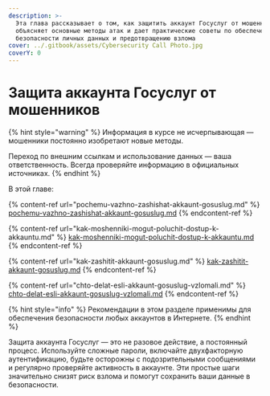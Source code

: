 ```yaml
---
description: >-
  Эта глава рассказывает о том, как защитить аккаунт Госуслуг от мошенников,
  объясняет основные методы атак и дает практические советы по обеспечению
  безопасности личных данных и предотвращению взлома
cover: ../.gitbook/assets/Cybersecurity Call Photo.jpg
coverY: 0
---
```


# Защита аккаунта Госуслуг от мошенников

{% hint style="warning" %}
Информация в курсе не исчерпывающая — мошенники постоянно изобретают новые методы.

Переход по внешним ссылкам и использование данных — ваша ответственность. Всегда проверяйте информацию в официальных источниках.
{% endhint %}

В этой главе:

{% content-ref url="pochemu-vazhno-zashishat-akkaunt-gosuslug.md" %}
[pochemu-vazhno-zashishat-akkaunt-gosuslug.md](pochemu-vazhno-zashishat-akkaunt-gosuslug.md)
{% endcontent-ref %}

{% content-ref url="kak-moshenniki-mogut-poluchit-dostup-k-akkauntu.md" %}
[kak-moshenniki-mogut-poluchit-dostup-k-akkauntu.md](kak-moshenniki-mogut-poluchit-dostup-k-akkauntu.md)
{% endcontent-ref %}

{% content-ref url="kak-zashitit-akkaunt-gosuslug.md" %}
[kak-zashitit-akkaunt-gosuslug.md](kak-zashitit-akkaunt-gosuslug.md)
{% endcontent-ref %}

{% content-ref url="chto-delat-esli-akkaunt-gosuslug-vzlomali.md" %}
[chto-delat-esli-akkaunt-gosuslug-vzlomali.md](chto-delat-esli-akkaunt-gosuslug-vzlomali.md)
{% endcontent-ref %}

{% hint style="info" %}
Рекомендации в этом разделе применимы для обеспечения безопасности любых аккаунтов в Интернете.&#x20;
{% endhint %}

Защита аккаунта Госуслуг — это не разовое действие, а постоянный процесс. Используйте сложные пароли, включайте двухфакторную аутентификацию, будьте осторожны с подозрительными сообщениями и регулярно проверяйте активность в аккаунте. Эти простые шаги значительно снизят риск взлома и помогут сохранить ваши данные в безопасности.

